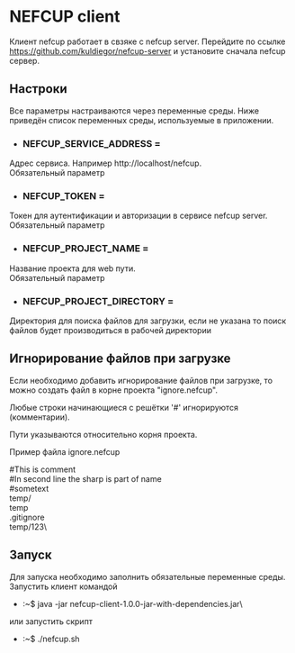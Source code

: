 # NEFCUP client
Клиент nefcup работает в свзяке с nefcup server. 
Перейдите по ссылке https://github.com/kuldiegor/nefcup-server и установите сначала nefcup сервер.

## Настроки
Все параметры настраиваются через переменные среды. Ниже приведён список переменных среды, используемые в приложении.

* ### NEFCUP_SERVICE_ADDRESS = 
Адрес сервиса. Например http://localhost/nefcup.\
Обязательный параметр

* ### NEFCUP_TOKEN =
Токен для аутентификации и авторизации в сервисе nefcup server.\
Обязательный параметр

* ### NEFCUP_PROJECT_NAME =
Название проекта для web пути.\
Обязательный параметр

* ### NEFCUP_PROJECT_DIRECTORY =
Директория для поиска файлов для загрузки, если не указана то поиск файлов будет производиться в рабочей директории

## Игнорирование файлов при загрузке
Если необходимо добавить игнорирование файлов при загрузке, то можно создать файл в корне проекта "ignore.nefcup".

Любые строки начинающиеся с решётки '#' игнорируются (комментарии).

Пути указываются относительно корня проекта.

Пример файла ignore.nefcup

#This is comment\
#In second line the sharp is part of name\
\#sometext\
temp/\
temp\
.gitignore\
temp/123\

## Запуск
Для запуска необходимо заполнить обязательные переменные среды.\
Запустить клиент командой
* :~$ java -jar nefcup-client-1.0.0-jar-with-dependencies.jar\

или запустить скрипт

* :~$ ./nefcup.sh